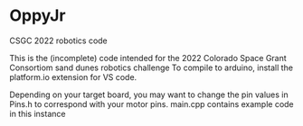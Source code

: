# OppyJr
CSGC 2022 robotics code

This is the (incomplete) code intended for the 2022 Colorado Space Grant Consortiom sand dunes robotics challenge
To compile to arduino, install the platform.io extension for VS code.

Depending on your target board, you may want to change the pin values in Pins.h to correspond with your motor pins. main.cpp contains example code
in this instance
